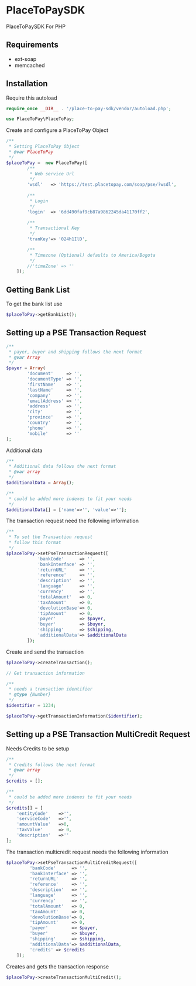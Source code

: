# PlaceToPaySDK
PlaceToPaySDK For PHP


## Requirements

* ext-soap
* memcached

## Installation


Require this autoload

```php
require_once __DIR__ . '/place-to-pay-sdk/vendor/autoload.php';

use PlaceToPay\PlaceToPay;
```

Create and configure a PlaceToPay Object
```php
/**
 * Setting PlaceToPay Object 
 * @var PlaceToPay
 */
$placeToPay =  new PlaceToPay([
        /**
         * Web service Url
         */
		'wsdl'   => 'https://test.placetopay.com/soap/pse/?wsdl',
		
        /**
         * Login 
         */
        'login'  => '6dd490faf9cb87a9862245da41170ff2',
		
        /**
         * Transactional Key
         */
        'tranKey'=> '024h1IlD',

        /**
         * Timezone (Optional) defaults to America/Bogota
         */
        //'timeZone' => ''
	]);

```


## Getting Bank List

To get the bank list use 

```php
$placeToPay->getBankList();
```

## Setting up a PSE Transaction Request

```php
/**
 * payer, buyer and shipping follows the next format
 * @var Array
 */
$payer = Array(
        'document'     => '',
        'documentType' => '',
        'firstName'    => '',
        'lastName'     => '',
        'company'      => '',
        'emailAddress' => '',
        'address'      => '',
        'city'         => '',
        'province'     => '',
        'country'      => '',
        'phone'        => '',
        'mobile'       => ''
);
```

Additional data

```php
/**
 * Additional data follows the next format
 * @var array
 */
$additionalData = Array();

/**
 * could be added more indexes to fit your needs
 */
$additionalData[] = ['name'=>'', 'value'=>''];
```

The transaction request need the following information

```php
/**
 * To set the Transaction request
 * follow this format 
 */
$placeToPay->setPseTransactionRequest([
	        'bankCode'		=> '', 
	        'bankInterface'	=> '', 
	        'returnURL'		=> '', 
	        'reference'		=> '', 
	        'description'	=> '', 
	        'language'		=> '', 
	        'currency'		=> '', 
	        'totalAmount'	=> 0, 
	        'taxAmount'		=> 0,  
	        'devolutionBase'=> 0, 
	        'tipAmount'		=> 0, 
	        'payer'			=> $payer,
	        'buyer'			=> $buyer,
	        'shipping'		=> $shipping,
	        'additionalData'=> $additionalData
        ]);

```

Create and send the transaction
```php
$placeToPay->createTransaction();

// Get transaction information

/**
 * needs a transaction identifier
 * @type {Number}
 */
$identifier = 1234;

$placeToPay->getTransactionInformation($identifier);
``` 

## Setting up a PSE Transaction MultiCredit Request

Needs Credits to be setup
```php
/**
 * Credits follows the next format
 * @var array
 */
$credits = [];

/**
 * could be added more indexes to fit your needs
 */
$credits[] = [
    'entityCode' 	=>'',
    'serviceCode' 	=>'',
    'amountValue' 	=>0,
    'taxValue' 		=> 0,
    'description' 	=>''
];

``` 
The transaction multicredit request needs the following information

```php 
$placeToPay->setPseTransactionMultiCreditRequest([
         'bankCode'      => '', 
         'bankInterface' => '', 
         'returnURL'     => '', 
         'reference'     => '', 
         'description'   => '', 
         'language'      => '', 
         'currency'      => '', 
         'totalAmount'   => 0, 
         'taxAmount'     => 0,  
         'devolutionBase'=> 0, 
         'tipAmount'     => 0, 
         'payer'         => $payer,
         'buyer'         => $buyer,
         'shipping'      => $shipping,
         'additionalData'=> $additionalData,
         'credits' => $credits
    ]);
``` 

Creates and gets the transaction response
```php 
$placeToPay->createTransactionMultiCredit();

``` 

















